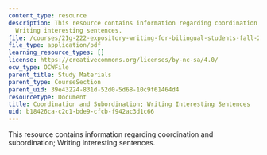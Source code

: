 ```yaml
---
content_type: resource
description: This resource contains information regarding coordination and subordination;
  Writing interesting sentences.
file: /courses/21g-222-expository-writing-for-bilingual-students-fall-2002/b18426cac2c1bde9cfcbf942ac3d1c66_MIT21G_222F02_Coordination.pdf
file_type: application/pdf
learning_resource_types: []
license: https://creativecommons.org/licenses/by-nc-sa/4.0/
ocw_type: OCWFile
parent_title: Study Materials
parent_type: CourseSection
parent_uid: 39e43224-831d-52d0-5d68-10c9f61464d4
resourcetype: Document
title: Coordination and Subordination; Writing Interesting Sentences
uid: b18426ca-c2c1-bde9-cfcb-f942ac3d1c66
---
```

This resource contains information regarding coordination and subordination; Writing interesting sentences.